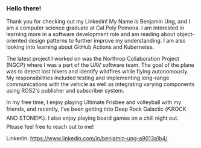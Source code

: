 ### Hello there! 

Thank you for checking out my Linkedin! My Name is Benjamin Ung, and I am a computer science graduate at Cal Poly Pomona. I am interested in learning more in a software development role and am reading about object-oriented design patterns to further improve my understanding. I am also looking into learning about GitHub Actions and Kubernetes. 

The latest project I worked on was the Northrop Collaboration Project (NGCP) where I was a part of the UAV software team. The goal of the plane was to detect lost hikers and identify wildfires while flying autonomously. My responsibilities included testing and implementing long-range communications with the vehicle as well as integrating varying components using ROS2's publisher and subscriber system.

In my free time, I enjoy playing Ultimate Frisbee and volleyball with my friends, and recently, I've been getting into Deep Rock Galactic (⛏ROCK AND STONE!⛏). I also enjoy playing board games on a chill night out. Please feel free to reach out to me!

Linkedin: https://www.linkedin.com/in/benjamin-ung-a9013a1b4/


<!--
**Benjamin-Ung/Benjamin-Ung** is a ✨ _special_ ✨ repository because its `README.md` (this file) appears on your GitHub profile.

Here are some ideas to get you started:

- 🔭 I’m currently working on ...
- 🌱 I’m currently learning ...
- 👯 I’m looking to collaborate on ...
- 🤔 I’m looking for help with ...
- 💬 Ask me about ...
- 📫 How to reach me: ...
- 😄 Pronouns: ...
- ⚡ Fun fact: ...
-->
